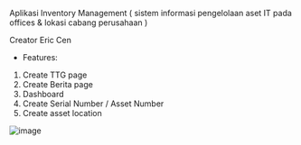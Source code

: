 Aplikasi Inventory Management ( sistem informasi pengelolaan aset IT pada offices & lokasi cabang perusahaan ) 

Creator Eric Cen

-  Features:
1.	Create TTG page
2.	Create Berita page
3.	Dashboard
4.	Create Serial Number / Asset Number
5.	Create asset location

![image](https://github.com/user-attachments/assets/8028b4d3-65a5-478e-8a8e-f431f9d21960)
